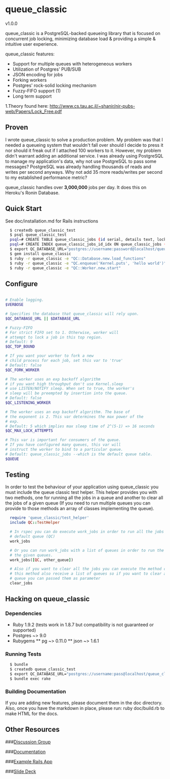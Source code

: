 # queue_classic
v1.0.0

queue_classic is a PostgreSQL-backed queueing library that is focused on
concurrent job locking, minimizing database load & providing a simple &
intuitive user experience.

queue_classic features:

* Support for multiple queues with heterogeneous workers
* Utilization of Postgres' PUB/SUB
* JSON encoding for jobs
* Forking workers
* Postgres' rock-solid locking mechanism
* Fuzzy-FIFO support (1)
* Long term support

1.Theory found here: http://www.cs.tau.ac.il/~shanir/nir-pubs-web/Papers/Lock_Free.pdf

## Proven

I wrote queue_classic to solve a production problem.  My problem was that I needed a
queueing system that wouldn't fall over should I decide to press it nor should it freak out 
if I attached 100 workers to it. However, my problem didn't warrant adding an additional service. 
I was already using PostgreSQL to manage my application's data, why not use PostgreSQL to pass some messages? 
PostgreSQL was already handling thousands of reads and writes per second anyways. Why not add 35 more 
reads/writes per second to my established performance metric? 

queue_classic handles over **3,000,000** jobs per day. It does this on Heroku's Ronin Database.


## Quick Start

See doc/installation.md for Rails instructions

```bash
  $ createdb queue_classic_test
  $ psql queue_classic_test
  psql=# CREATE TABLE queue_classic_jobs (id serial, details text, locked_at timestamp);
  psql=# CREATE INDEX queue_classic_jobs_id_idx ON queue_classic_jobs (id);
  $ export QC_DATABASE_URL="postgres://username:password@localhost/queue_classic_test"
  $ gem install queue_classic
  $ ruby -r queue_classic -e "QC::Database.new.load_functions"
  $ ruby -r queue_classic -e "QC.enqueue('Kernel.puts', 'hello world')"
  $ ruby -r queue_classic -e "QC::Worker.new.start"
```

## Configure

```bash

# Enable logging.
$VERBOSE

# Specifies the database that queue_classic will rely upon.
$QC_DATABASE_URL || $DATABASE_URL

# Fuzzy-FIFO
# For strict FIFO set to 1. Otherwise, worker will 
# attempt to lock a job in this top region.
# Default: 9
$QC_TOP_BOUND

# If you want your worker to fork a new 
# child process for each job, set this var to 'true'
# Default: false
$QC_FORK_WORKER

# The worker uses an exp backoff algorithm
# if you want high throughput don't use Kernel.sleep
# use LISTEN/NOTIFY sleep. When set to true, the worker's 
# sleep will be preempted by insertion into the queue.
# Default: false
$QC_LISTENING_WORKER

# The worker uses an exp backoff algorithm. The base of
# the exponent is 2. This var determines the max power of the
# exp.
# Default: 5 which implies max sleep time of 2^(5-1) => 16 seconds
$QC_MAX_LOCK_ATTEMPTS

# This var is important for consumers of the queue.
# If you have configured many queues, this var will
# instruct the worker to bind to a particular queue.
# Default: queue_classic_jobs --which is the default queue table.
$QUEUE


```

## Testing

In order to test the behaviour of your application using queue_classic
you must include the queue classic test helper. This helper provides you with two
methods, one for running all the jobs in a queue and another to clear all the jobs
of a given queue (If you need to run multiple queues you can provide to those methods
an array of classes implementing the queue).

```ruby
  require 'queue_classic/test_helper'
  include QC::TestHelper

  # In rspec you can do execute work_jobs in order to run all the jobs of the
  # default queue (QC)
  work_jobs

  # Or you can run work_jobs with a list of queues in order to run the jobs of
  # the given queues.
  work_jobs([QC, other_queue])

  # Also if you want to clear all the jobs you can execute the method clear_jobs
  # this method also receive a list of queues so if you want to clear a given
  # queue you can passed them as parameter
  clear_jobs
```

## Hacking on queue_classic

### Dependencies

* Ruby 1.9.2 (tests work in 1.8.7 but compatibility is not guaranteed or supported)
* Postgres ~> 9.0
* Rubygems
** pg ~> 0.11.0
** json ~> 1.6.1

### Running Tests

```bash
  $ bundle
  $ createdb queue_classic_test
  $ export QC_DATABASE_URL="postgres://username:pass@localhost/queue_classic_test"
  $ bundle exec rake
```

### Building Documentation

If you are adding new features, please document them in the doc directory. Also,
once you have the markdown in place, please run: ruby doc/build.rb to make HTML
for the docs.

## Other Resources

###[Discussion Group](http://groups.google.com/group/queue_classic "discussion group")

###[Documentation](https://github.com/ryandotsmith/queue_classic/tree/master/doc)

###[Example Rails App](https://github.com/ryandotsmith/queue_classic_example)

###[Slide Deck](http://dl.dropbox.com/u/1579953/talks/queue_classic.pdf)
